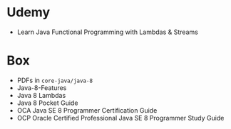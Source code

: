 # Udemy
* Learn Java Functional Programming with Lambdas & Streams

# Box
* PDFs in `core-java/java-8`
 * Java-8-Features
 * Java 8 Lambdas
 * Java 8 Pocket Guide
 * OCA Java SE 8 Programmer Certification Guide
 * OCP Oracle Certified Professional Java SE 8 Programmer Study Guide

